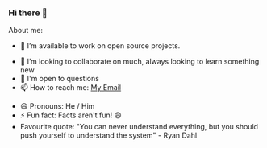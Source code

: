 ### Hi there 👋


<!--**Powerisinschool/powerisinschool** is a ✨ _special_ ✨ repository because its `README.md` (this file) appears on your GitHub profile.-->

About me:


- 🔭 I’m available to work on open source projects.
<!-- - 🌱 I currently have some experience with Front-end(Angular, React and Flutter on the front-end), Back-end(Node.js, PHP, Dart (yes Dart for backend!) and Go) -->
- 👯 I’m looking to collaborate on much, always looking to learn something new
- 💬 I'm open to questions
- 📫 How to reach me: [My Email](toolulopeolagunju@gmail.com)
<!-- - Portfolio: -->
- 😄 Pronouns: He / Him
- ⚡ Fun fact: Facts aren't fun! 😄
- Favourite quote: "You can never understand everything, but you should push yourself to understand the system" - Ryan Dahl
